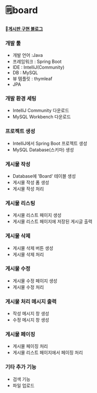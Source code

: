 # 🗒️board

#### 📝[게시판 구현 블로그](https://dev-cloud.tistory.com/category/PROJECT/%5B%EC%8A%A4%ED%94%84%EB%A7%81%20%EB%B6%80%ED%8A%B8%5D%20%EA%B2%8C%EC%8B%9C%ED%8C%90)


<h3>개발 툴</h3>
<ul>
  <li>개발 언어 :Java</li>
  <li>프레임워크 : Spring Boot</li>
  <li>IDE : IntelliJ(Community)</li>
  <li>DB : MySQL</li>
  <li>뷰 템플릿 : thymleaf</li>
  <li>JPA</li>
</ul>  

<h3>개발 환경 세팅</h3>
<ul>
  <li>IntelliJ Community 다운로드</li>
  <li>MySQL Workbench 다운로드</li>
</ul>

<h3>프로젝트 생성</h3>
<ul>
  <li>IntelliJ에서 Spring Boot 프로젝트 생성</li>
  <li>MySQL Database(스키마) 생성</li>
</ul>

<h3>게시물 작성</h3>
<ul>
  <li>Database에 'Board' 테이블 생성</li>
  <li>게시물 작성 폼 생성</li>
  <li>게시물 작성 처리</li>
</ul>

<h3>게시물 리스팅</h3>
<ul>
  <li>게시물 리스트 페이지 생성</li>
  <li>게시물 리스트 페이지에 저장된 게시글 출력</li>
</ul>

<h3>게시물 삭제</h3>
<ul>
  <li>게시물 삭제 버튼 생성</li>
  <li>게시물 삭제 처리</li>
</ul>

<h3>게시물 수정</h3>
<ul>
  <li>게시물 수정 페이지 생성</li>
  <li>게시물 수정 처리</li>
</ul>

<h3>게시물 처리 메시지 출력</h3>
<ul>
  <li>작성 메시지 창 생성</li>
  <li>수정 메시지 창 생성</li>
</ul>

<h3>게시물 페이징</h3>
<ul>
  <li>게시물 페이징 처리</li>
  <li>게시물 리스트 페이지에서 페이징 처리</li>
</ul>

<h3>기타 추가 기능</h3>
<ul>
  <li>검색 기능</li>
  <li>파일 업로드</li>
</ul>
